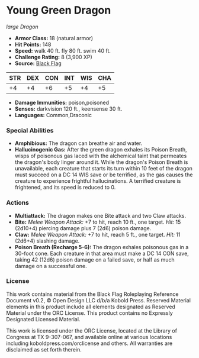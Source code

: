 # Young Green Dragon

*large* *Dragon*

- **Armor Class:** 18 (natural armor)
- **Hit Points:** 148 
- **Speed:** walk 40 ft. fly 80 ft. swim 40 ft.
- **Challenge Rating:** 8 (3,900 XP)
- **Source:** [Black Flag](https://koboldpress.com/kpstore/product/tovrpg-pg-mv/)

| STR | DEX | CON | INT | WIS | CHA |
| --- | --- | --- | --- | --- | --- |
| +4 | +4 | +6 | +5 | +4 | +5 |

- **Damage Immunities:** poison,poisoned
- **Senses:** darkvision 120 ft., keensense 30 ft.
- **Languages:** Common,Draconic

### Special Abilities

- **Amphibious:** The dragon can breathe air and water.
- **Hallucinogenic Gas:** After the green dragon exhales its Poison Breath, wisps of poisonous gas laced with the alchemical taint that permeates the dragon's body linger around it. While the dragon's Poison Breath is unavailable, each creature that starts its turn within 10 feet of the dragon must succeed on a DC 14 WIS save or be terrified, as the gas causes the creature to experience frightful hallucinations. A terrified creature is frightened, and its speed is reduced to 0.

### Actions

- **Multiattack:** The dragon makes one Bite attack and two Claw attacks.
- **Bite:** _Melee Weapon Attack:_ +7 to hit, reach 10 ft., one target. _Hit:_ 15 (2d10+4) piercing damage plus 7 (2d6) poison damage.
- **Claw:** _Melee Weapon Attack:_ +7 to hit, reach 5 ft., one target. _Hit:_ 11 (2d6+4) slashing damage.
- **Poison Breath (Recharge 5-6):** The dragon exhales poisonous gas in a 30-foot cone. Each creature in that area must make a DC 14 CON save, taking 42 (12d6) poison damage on a failed save, or half as much damage on a successful one.


### License

This work contains material from the Black Flag Roleplaying Reference Document v0.2, © Open Design LLC d/b/a Kobold Press. Reserved Material elements in this product include all elements designated as Reserved Material under the ORC License. This product contains no Expressly Designated Licensed Material.

This work is licensed under the ORC License, located at the Library of Congress at TX 9-307-067, and available online at various locations including koboldpress.com/orclicense and others. All warranties are disclaimed as set forth therein.
